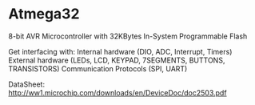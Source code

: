 # Atmega32
8-bit AVR Microcontroller with 32KBytes In-System Programmable Flash

Get interfacing with:
Internal hardware (DIO, ADC, Interrupt, Timers)
External hardware (LEDs, LCD, KEYPAD, 7SEGMENTS, BUTTONS, TRANSISTORS)
Communication Protocols (SPI, UART)

DataSheet:
http://ww1.microchip.com/downloads/en/DeviceDoc/doc2503.pdf
